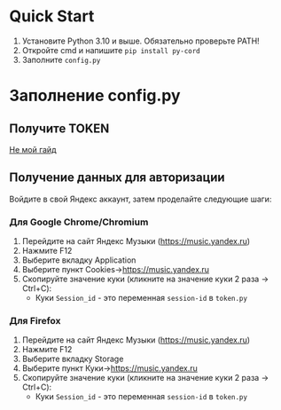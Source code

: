 # Quick Start
1. Установите Python 3.10 и выше. Обязательно проверьте PATH!
2. Откройте cmd и напишите `pip install py-cord`
3. Заполните `config.py`


# Заполнение config.py

## Получите TOKEN
[Не мой гайд](https://www.writebots.com/discord-bot-token/)


## Получение данных для авторизации
Войдите в свой Яндекс аккаунт, затем проделайте следующие шаги:


### Для Google Chrome/Chromium
1. Перейдите на сайт Яндекс Музыки (https://music.yandex.ru) 
2. Нажмите F12
3. Выберите вкладку Application
4. Выберите пункт Cookies->https://music.yandex.ru
5. Скопируйте значение куки (кликните на значение куки 2 раза -> Ctrl+C):
    - Куки `Session_id` - это переменная `session-id` в `token.py`


### Для Firefox
1. Перейдите на сайт Яндекс Музыки (https://music.yandex.ru) 
2. Нажмите F12
3. Выберите вкладку Storage
4. Выберите пункт Куки->https://music.yandex.ru
5. Скопируйте значение куки (кликните на значение куки 2 раза -> Ctrl+C):
    - Куки `Session_id` - это переменная `session-id` в `token.py`



